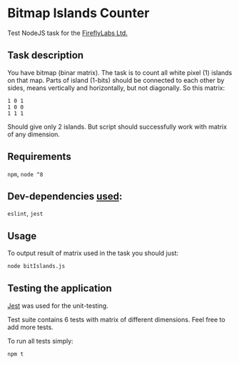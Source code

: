 # Bitmap Islands Counter
Test NodeJS task for the [FireflyLabs Ltd.](http://fireflylabs.ltd/)

## Task description
You have bitmap (binar matrix). 
The task is to count all white pixel (1) islands on that map. 
Parts of island (1-bits) should be connected to each other by sides,
means vertically and horizontally, but not diagonally. 
So this matrix:
```
1 0 1 
1 0 0 
1 1 1
```
Should give only 2 islands. 
But script should successfully work with matrix of any dimension.

## Requirements
`npm`, `node ^8`

## Dev-dependencies [used](package.json):
`eslint`, `jest`

## Usage
To output result of matrix used in the task you should just:
```bash
node bitIslands.js
```

## Testing the application
[Jest](https://jestjs.io/) was used for the unit-testing. 

Test suite contains 6 tests with matrix of different dimensions. 
Feel free to add more tests. 

To run all tests simply:
```bash
npm t
```
